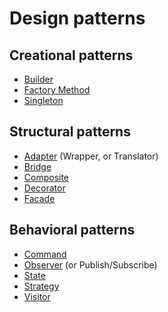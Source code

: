 # Design patterns

## Creational patterns
- [Builder](builder/README.md)
- [Factory Method](factory_method/README.md)
- [Singleton](singleton/README.md)

## Structural patterns
- [Adapter](adapter/README.md) (Wrapper, or Translator)
- [Bridge](bridge/README.md)
- [Composite](composite/README.md)
- [Decorator](decorator/README.md)
- [Facade](facade/README.md)

## Behavioral patterns
- [Command](command/README.md)
- [Observer](observer/README.md) (or Publish/Subscribe)
- [State](state/README.md)
- [Strategy](strategy/README.md)
- [Visitor](visitor/README.md)
